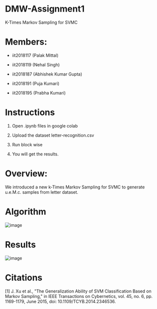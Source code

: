 # DMW-Assignment1
K-Times Markov Sampling for SVMC
# Members:

* iit2018117 (Palak Mittal)

* iit2018119 (Nehal Singh)

* iit2018187 (Abhishek Kumar Gupta)

* iit2018191 (Puja Kumari)

* iit2018195 (Prabha Kumari)

# Instructions

1. Open .ipynb files  in google colab 

2. Upload the dataset letter-recognition.csv

3. Run block wise

4. You will get the results.

# Overview:
We introduced a new k-Times Markov Sampling  for SVMC to generate u.e.M.c. samples from letter dataset.

# Algorithm
![image](https://user-images.githubusercontent.com/58623921/112434781-fa93ba00-8d69-11eb-887e-d0224104fed2.png)

# Results

![image](https://user-images.githubusercontent.com/58623921/112434913-113a1100-8d6a-11eb-8db0-5560fb645045.png)

# Citations
[1] J. Xu et al., "The Generalization Ability of SVM Classification Based on Markov Sampling," in IEEE Transactions on Cybernetics, vol. 45, no. 6, pp. 1169-1179, June 2015, doi: 10.1109/TCYB.2014.2346536.
